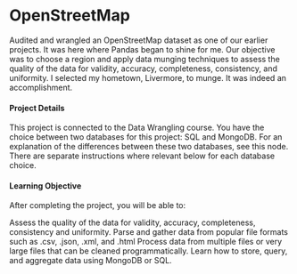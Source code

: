 # OpenStreetMap

Audited and wrangled an OpenStreetMap dataset as one of our earlier projects. It was here where Pandas began to shine for me. Our objective was to choose a region and apply data munging techniques to assess the quality of the data for validity, accuracy, completeness, consistency, and uniformity. I selected my hometown, Livermore, to munge. It was indeed an accomplishment.

#### Project Details
This project is connected to the Data Wrangling course. You have the choice between two databases for this project: SQL and MongoDB. For an explanation of the differences between these two databases, see this node. There are separate instructions where relevant below for each database choice.

#### Learning Objective
After completing the project, you will be able to:

Assess the quality of the data for validity, accuracy, completeness, consistency and uniformity.
Parse and gather data from popular file formats such as .csv, .json, .xml, and .html
Process data from multiple files or very large files that can be cleaned programmatically.
Learn how to store, query, and aggregate data using MongoDB or SQL.
